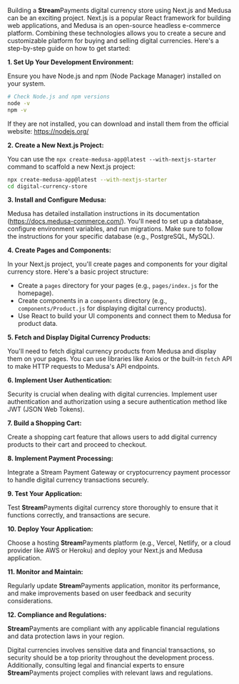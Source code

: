 Building a **Stream**Payments digital currency store using Next.js and Medusa can be an exciting project. Next.js is a popular React framework for building web applications, and Medusa is an open-source headless e-commerce platform. Combining these technologies allows you to create a secure and customizable platform for buying and selling digital currencies. Here's a step-by-step guide on how to get started:

**1. Set Up Your Development Environment:**

Ensure you have Node.js and npm (Node Package Manager) installed on your system.

```bash
# Check Node.js and npm versions
node -v
npm -v
```

If they are not installed, you can download and install them from the official website: https://nodejs.org/

**2. Create a New Next.js Project:**

You can use the `npx create-medusa-app@latest --with-nextjs-starter` command to scaffold a new Next.js project:

```bash
npx create-medusa-app@latest --with-nextjs-starter
cd digital-currency-store
```

**3. Install and Configure Medusa:**

Medusa has detailed installation instructions in its documentation (https://docs.medusa-commerce.com/). You'll need to set up a database, configure environment variables, and run migrations. Make sure to follow the instructions for your specific database (e.g., PostgreSQL, MySQL).

**4. Create Pages and Components:**

In your Next.js project, you'll create pages and components for your digital currency store. Here's a basic project structure:

- Create a `pages` directory for your pages (e.g., `pages/index.js` for the homepage).
- Create components in a `components` directory (e.g., `components/Product.js` for displaying digital currency products).
- Use React to build your UI components and connect them to Medusa for product data.

**5. Fetch and Display Digital Currency Products:**

You'll need to fetch digital currency products from Medusa and display them on your pages. You can use libraries like Axios or the built-in `fetch` API to make HTTP requests to Medusa's API endpoints.

**6. Implement User Authentication:**

Security is crucial when dealing with digital currencies. Implement user authentication and authorization using a secure authentication method like JWT (JSON Web Tokens).

**7. Build a Shopping Cart:**

Create a shopping cart feature that allows users to add digital currency products to their cart and proceed to checkout.

**8. Implement Payment Processing:**

Integrate a Stream Payment Gateway or cryptocurrency payment processor to handle digital currency transactions securely.

**9. Test Your Application:**

Test **Stream**Payments digital currency store thoroughly to ensure that it functions correctly, and transactions are secure.

**10. Deploy Your Application:**

Choose a hosting **Stream**Payments platform (e.g., Vercel, Netlify, or a cloud provider like AWS or Heroku) and deploy your Next.js and Medusa application.

**11. Monitor and Maintain:**

Regularly update **Stream**Payments application, monitor its performance, and make improvements based on user feedback and security considerations.

**12. Compliance and Regulations:**

**Stream**Payments are compliant with any applicable financial regulations and data protection laws in your region.

Digital currencies involves sensitive data and financial transactions, so security should be a top priority throughout the development process. Additionally, consulting legal and financial experts to ensure **Stream**Payments project complies with relevant laws and regulations.
